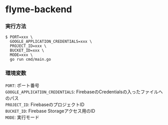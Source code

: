 # flyme-backend

### 実行方法

```
$ PORT=xxx \
  GOOGLE_APPLICATION_CREDENTIALS=xxx \
  PROJECT_ID=xxx \
  BUCKET_ID=xxx \
  MODE=xxx \
  go run cmd/main.go
```

### 環境変数

`PORT`: ポート番号<br>
`GOOGLE_APPLICATION_CREDENTIALS`: FirebaseのCredentialsの入ったファイルへのパス<br>
`PROJECT_ID`: FirebaseのプロジェクトID<br>
`BUCKET_ID`: Firebase Storageアクセス用のID<br>
`MODE`: 実行モード

<!-- ### クレジット

**YOLP**<br>
[Webサービス by Yahoo! JAPAN](https://developer.yahoo.co.jp/sitemap/) -->

